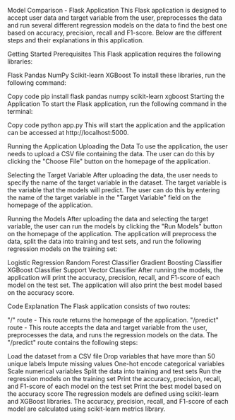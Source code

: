 Model Comparison - Flask Application
This Flask application is designed to accept user data and target variable from the user, preprocesses the data and run several different regression models on the data to find the best one based on accuracy, precision, recall and F1-score. Below are the different steps and their explanations in this application.

Getting Started
Prerequisites
This Flask application requires the following libraries:

Flask
Pandas
NumPy
Scikit-learn
XGBoost
To install these libraries, run the following command:

Copy code
pip install flask pandas numpy scikit-learn xgboost
Starting the Application
To start the Flask application, run the following command in the terminal:

Copy code
python app.py
This will start the application and the application can be accessed at http://localhost:5000.

Running the Application
Uploading the Data
To use the application, the user needs to upload a CSV file containing the data. The user can do this by clicking the "Choose File" button on the homepage of the application.

Selecting the Target Variable
After uploading the data, the user needs to specify the name of the target variable in the dataset. The target variable is the variable that the models will predict. The user can do this by entering the name of the target variable in the "Target Variable" field on the homepage of the application.

Running the Models
After uploading the data and selecting the target variable, the user can run the models by clicking the "Run Models" button on the homepage of the application. The application will preprocess the data, split the data into training and test sets, and run the following regression models on the training set:

Logistic Regression
Random Forest Classifier
Gradient Boosting Classifier
XGBoost Classifier
Support Vector Classifier
After running the models, the application will print the accuracy, precision, recall, and F1-score of each model on the test set. The application will also print the best model based on the accuracy score.

Code Explanation
The Flask application consists of two routes:

"/" route - This route returns the homepage of the application.
"/predict" route - This route accepts the data and target variable from the user, preprocesses the data, and runs the regression models on the data.
The "/predict" route contains the following steps:

Load the dataset from a CSV file
Drop variables that have more than 50 unique labels
Impute missing values
One-hot encode categorical variables
Scale numerical variables
Split the data into training and test sets
Run the regression models on the training set
Print the accuracy, precision, recall, and F1-score of each model on the test set
Print the best model based on the accuracy score
The regression models are defined using scikit-learn and XGBoost libraries. The accuracy, precision, recall, and F1-score of each model are calculated using scikit-learn metrics library.
